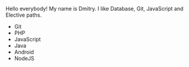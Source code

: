 Hello everybody! My name is Dmitry.
I like Database, Git, JavaScript and Elective paths.
* Git
* PHP
* JavaScript
* Java
* Android
* NodeJS
